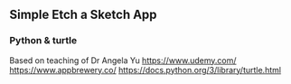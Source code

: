 ## Simple Etch a Sketch App
### Python & turtle
Based on teaching of Dr Angela Yu
https://www.udemy.com/
https://www.appbrewery.co/
https://docs.python.org/3/library/turtle.html